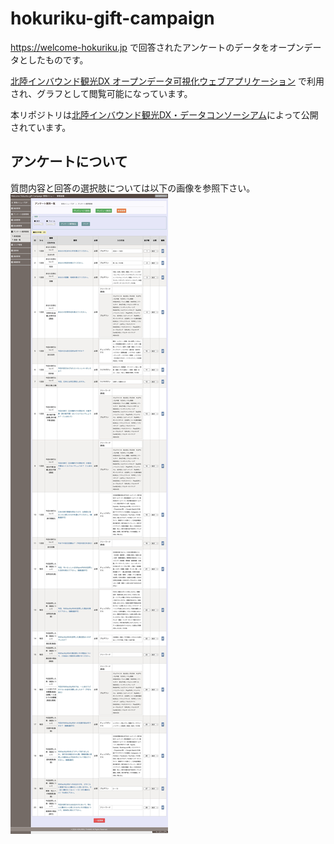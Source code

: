 # hokuriku-gift-campaign

<https://welcome-hokuriku.jp> で回答されたアンケートのデータをオープンデータとしたものです。

[北陸インバウンド観光DX オープンデータ可視化ウェブアプリケーション](https://hokuriku-inbound-kanko.github.io/hokuriku-inbound-kanko-visualization/) で利用され、グラフとして閲覧可能になっています。

本リポジトリは[北陸インバウンド観光DX・データコンソーシアム](https://github.com/hokuriku-inbound-kanko)によって公開されています。

## アンケートについて

質問内容と回答の選択肢については以下の画像を参照下さい。
![](questionnaire.jpg)
